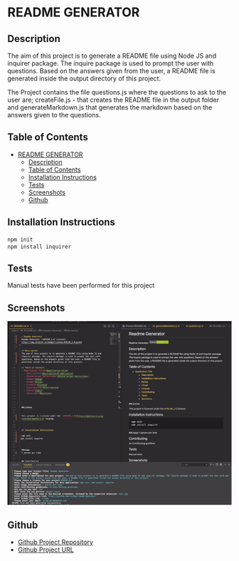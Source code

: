 # README GENERATOR

## Description

The aim of this project is to generate a README file using Node JS and inquirer package. The inquire package is used to prompt the user with questions. Based on the answers given from the user, a README file is generated inside the output directory of this project.

The Project contains the file questions.js where the questions to ask to the user are; createFile.js - that creates the README file in the output folder and generateMarkdown.js that generates the markdown based on the answers given to the questions.

## Table of Contents

- [README GENERATOR](#readme-generator)
  - [Description](#description)
  - [Table of Contents](#table-of-contents)
  - [Installation Instructions](#installation-instructions)
  - [Tests](#tests)
  - [Screenshots](#screenshots)
  - [Github](#github)

## Installation Instructions

```
npm init
npm install inquirer
```

## Tests

Manual tests have been performed for this project

## Screenshots

![Screenshot from the application](./assets/images/test.png)

## Github

- [Github Project Repository](https://github.com/vilmaq/readme-generator)
- [Github Project URL](vilmaq)
